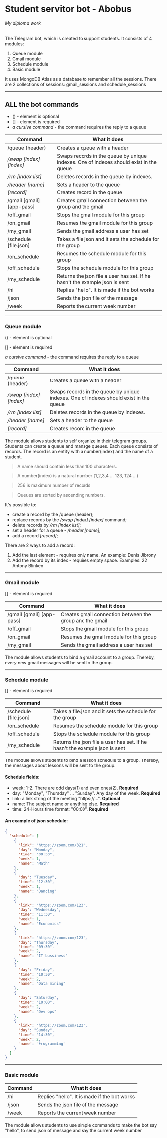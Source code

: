 # Student servitor bot - Abobus

###### My diploma work

The Telegram bot, which is created to support students.
It consists of 4 modules:

1. Queue module 
2. Gmail module
3. Schedule module
4. Basic module

It uses MongoDB Atlas as a database to remember all the sessions.
There are 2 collections of sessions: 
gmail_sessions and schedule_sessions

---

## ALL the bot commands

* () - element is optional
* [] - element is required
* *a cursive command* - the command requires the reply to a queue 

| Command                   | What it does                                                                           |
|---------------------------|----------------------------------------------------------------------------------------|
| /queue (header)           | Creates a queue with a header                                                          |                               
| */swap [index] [index]*   | Swaps records in the queue by unique indexes. One of indexes should exist in the queue |
| */rm [index list]*        | Deletes records in the queue by indexes.                                               |
| */header [name]*          | Sets a header to the queue                                                             |
| *[record]*                | Creates record in the queue                                                            |
| /gmail [gmail] [app-pass] | Creates gmail connection between the group and the gmail                               |                                
| /off_gmail                | Stops the gmail module for this group                                                  |                               
| /on_gmail                 | Resumes the gmail module for this group                                                |                               
| /my_gmail                 | Sends the gmail address a user has set                                                 |                               
| /schedule [file.json]     | Takes a file.json and it sets the schedule for the group                               |            
| /on_schedule              | Resumes the schedule module for this group                                             |                               
| /off_schedule             | Stops the schedule module for this group                                               |
| /my_schedule              | Returns the json file a user has set. If he hasn't the example json is sent            |
| /hi                       | Replies "hello". It is made if the bot works                                           |
| /json                     | Sends the json file of the message                                                     |
| /week                     | Reports the current week number                                                        |

---

### Queue module

() - element is optional

[] - element is required

*a cursive command* - the command requires the reply to a queue 

| Command                   | What it does                                                                           |
|---------------------------|----------------------------------------------------------------------------------------|
| /queue (header)           | Creates a queue with a header                                                          |                               
| */swap [index] [index]*   | Swaps records in the queue by unique indexes. One of indexes should exist in the queue |
| */rm [index list]*        | Deletes records in the queue by indexes.                                               |
| */header [name]*          | Sets a header to the queue                                                             |
| *[record]*                | Creates record in the queue                                                            |

The module allows students to self organize in their telegram groups.
Students can create a queue and manage queues. Each queue consists of records.
The record is an entity with a number(index) and the name of a student.

> A name should contain less than 100 characters.

> A number(index) is a natural number (1,2,3,4 ... 123, 124 ...) 

> 256 is maximum number of records

> Queues are sorted by ascending numbers.

It's possible to:
* create a record by the /queue (header);
* replace records by the */swap [index] [index]* command;
* delete records by */rm [index list]*; 
* set a header for a queue - */header [name]*;
* add a record *[record]*;

There are 2 ways to add a record:

1. Add the last element - requires only name. An example: Denis Jibrony 
2. Add the record by its index - requires empty space. Examples: 22 Antony Blinken 

---

### Gmail module

[] - element is required

| Command                   | What it does                                                                           |
|---------------------------|----------------------------------------------------------------------------------------|
| /gmail [gmail] [app-pass] | Creates gmail connection between the group and the gmail                               |                                
| /off_gmail                | Stops the gmail module for this group                                                  |                               
| /on_gmail                 | Resumes the gmail module for this group                                                |                               
| /my_gmail                 | Sends the gmail address a user has set                                                 |  

The module allows students to bind a gmail account to a group.
Thereby, every new gmail messages will be sent to the group.

---

### Schedule module

[] - element is required

| Command                   | What it does                                                                           |
|---------------------------|----------------------------------------------------------------------------------------|
| /schedule [file.json]     | Takes a file.json and it sets the schedule for the group                               |            
| /on_schedule              | Resumes the schedule module for this group                                             |                               
| /off_schedule             | Stops the schedule module for this group                                               |
| /my_schedule              | Returns the json file a user has set. If he hasn't the example json is sent            |

The module allows students to bind a lesson schedule to a group.
Thereby, the messages about lessons will be sent to the group.

#### Schedule fields:

* week: 1-2. There are odd days(1) and even ones(2). **Required**
* day: "Monday", "Thursday" ... "Sunday". Any day of the week. **Required**
* link: a link string of the meeting "https://...". **Optional**
* name: The subject name or anything else. **Required**
* time: 24-Hours time format: "00:00". **Required**


#### An example of json schedule:
```json
{
  "schedule": [
    {
      "link": "https://zoom.com/321",
      "day": "Monday",
      "time": "08:30",
      "week": 1,
      "name": "Math"
    },
    {
      "day": "Tuesday",
      "time": "12:30",
      "week": 1,
      "name": "Dancing"
    },
    {
      "link": "https://zoom.com/123",
      "day": "Wednesday",
      "time": "11:30",
      "week": 1,
      "name": "Economics"
    },
    {
      "link": "https://zoom.com/123",
      "day": "Thursday",
      "time": "09:30",
      "week": 2,
      "name": "IT bussiness"
    },
    {
      "day": "Friday",
      "time": "10:30",
      "week": 2,
      "name": "Data mining"
    },
    {
      "day": "Saturday",
      "time": "10:00",
      "week": 2,
      "name": "Dev ops"
    },
    {
      "link": "https://zoom.com/123",
      "day": "Sunday",
      "time": "14:30",
      "week": 2,
      "name": "Programming"
    }
  ]
}
```

---

### Basic module

| Command                   | What it does                                                                           |
|---------------------------|----------------------------------------------------------------------------------------|
| /hi                       | Replies "hello". It is made if the bot works                                           |
| /json                     | Sends the json file of the message                                                     |
| /week                     | Reports the current week number                                                        |


The module allows students to use simple commands 
to make the bot say "hello", to send json of message and
say the current week number 